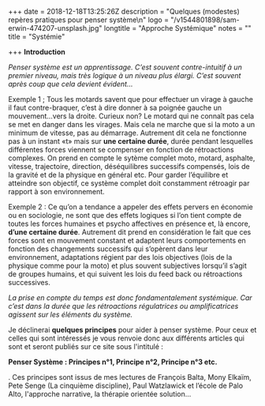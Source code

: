+++
date = 2018-12-18T13:25:26Z
description = "Quelques (modestes) repères pratiques pour penser système\n"
logo = "/v1544801898/sam-erwin-474207-unsplash.jpg"
longtitle = "Approche Systémique"
notes = ""
title = "Systémie"

+++
**Introduction**

_Penser système est un apprentissage. C’est souvent contre-intuitif à un premier niveau, mais très logique à un niveau plus élargi. C’est souvent après coup que cela devient évident..._

Exemple 1 ; Tous les motards savent que pour effectuer un virage à gauche il faut contre-braquer, c’est à dire donner à sa poignée gauche un mouvement...vers la droite. Curieux non? Le motard qui ne connaît pas cela se met en danger dans les virages. Mais cela ne marche que si la moto a un minimum de vitesse, pas au démarrage. Autrement dit cela ne fonctionne pas à un instant «t» mais sur **une certaine durée**, durée pendant lesquelles différentes forces viennent se compenser en fonction de rétroactions complexes. On prend en compte le sytème complet moto, motard, asphalte, vitesse, trajectoire, direction, déséquilibres successifs compensés, lois de la gravité et de la physique en général etc. Pour garder l’équilibre et atteindre son objectif, ce système complet doit constamment rétroagir par rapport à son environnement.

Exemple 2 : Ce qu’on a tendance a appeler des effets pervers en économie ou en sociologie, ne sont que des effets logiques si l’on tient compte de toutes les forces humaines et psycho affectives en présence et, là encore, **d’une certaine durée**. Autrement dit prend en considération le fait que ces forces sont en mouvement constant et adaptent leurs comportements en fonction des changements successifs qui s’opèrent dans leur environnement, adaptations régient par des lois objectives (lois de la physique comme pour la moto) et plus souvent subjectives lorsqu’il s’agit de groupes humains, et qui suivent les lois du feed back ou rétroactions successives.

_La prise en compte du temps est donc fondamentalement systémique. Car c’est dans la durée que les rétroactions régulatrices ou amplificatrices agissent sur les éléments du système._

Je déclinerai **quelques principes** pour aider à penser système. Pour ceux et celles qui sont intéressés je vous renvoie donc aux différents articles qui sont  et seront publiés sur ce site sous l'intitulé :

 **Penser Système : Principes n°1, Principe n°2, Principe n°3 etc.** 

. Ces principes sont issus de mes lectures de François Balta, Mony Elkaïm, Pete Senge (La cinquième discipline), Paul Watzlawick et l’école de Palo Alto, l'approche narrative, la thérapie orientée solution...